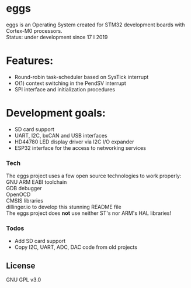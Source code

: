 # eggs

eggs is an Operating System created for STM32 development boards with Cortex-M0 processors.  
Status: under development since 17 I 2019  

# Features:
  - Round-robin task-scheduler based on SysTick interrupt  
  - O(1) context switching in the PendSV interrupt  
  - SPI interface and initialization procedures  

# Development goals:  
  - SD card support  
  - UART, I2C, bxCAN and USB interfaces  
  - HD44780 LED display driver via I2C I/O expander  
  - ESP32 interface for the access to networking services  

### Tech
The eggs project uses a few open source technologies to work properly:  
GNU ARM EABI toolchain  
GDB debugger  
OpenOCD  
CMSIS libraries  
dillinger.io to develop this stunning README file  
The eggs project does **not** use neither ST's nor ARM's HAL libraries!  
 
### Todos
 - Add SD card support  
 - Copy I2C, UART, ADC, DAC code from old projects  

License
----
GNU GPL v3.0  

